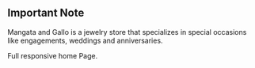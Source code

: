  ## **Important Note**
Mangata and Gallo is a jewelry store that specializes in special occasions like engagements, weddings and anniversaries.

Full responsive home Page.